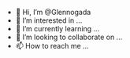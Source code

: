 - 👋 Hi, I’m @Glennogada
- 👀 I’m interested in ...
- 🌱 I’m currently learning ...
- 💞️ I’m looking to collaborate on ...
- 📫 How to reach me ...

<!---
Glennogada/Glennogada is a ✨ special ✨ repository because its `README.md` (this file) appears on your GitHub profile.
You can click the Preview link to take a look at your changes.
--->
